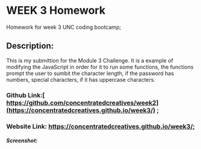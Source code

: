 # WEEK 3 Homework
Homework for week 3 UNC coding bootcamp;
## Description:
This is my submittion for the Module 3 Challenge. It is a example of modifying the JavaScript in order for it to run some functions, the functions prompt the user to sumbit the character length, if the password has numbers, special characters, if it has uppercase characters.
### Github Link:[ https://github.com/concentratedcreatives/week2](https://concentratedcreatives.github.io/week3/) ;
### Website Link: https://concentratedcreatives.github.io/week3/;
##### Screenshot: 
